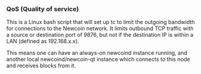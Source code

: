 ### QoS (Quality of service) ###

This is a Linux bash script that will set up tc to limit the outgoing bandwidth for connections to the Newcoin network. It limits outbound TCP traffic with a source or destination port of 9876, but not if the destination IP is within a LAN (defined as 192.168.x.x).

This means one can have an always-on newcoind instance running, and another local newcoind/newcoin-qt instance which connects to this node and receives blocks from it.
